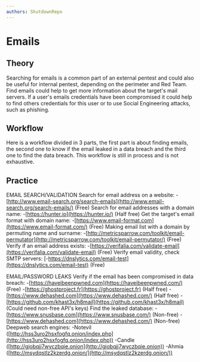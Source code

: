 ```yaml
---
authors: ShutdownRepo
---
```


# Emails

## Theory 

Searching for emails is a common part of an external pentest and could also be useful for internal pentest, depending on the perimeter and Red Team. 
Find emails could help to get more information about the target's mail servers. 
If a user's emails credentials have been compromised it could help to find others credentials for this user or to use Social Engineering attacks, such as phishing.

## Workflow 

Here is a workflow divided in 3 parts, the first part is about finding emails, the second one to know if the email leaked in a data breach and the third one to find the data breach. 
This workflow is still in process and is not exhaustive.

## Practice 

EMAIL SEARCH/VALIDATION 
Search for email address on a website: 
-[http://www.email-search.org/search-emails](http://www.email-search.org/search-emails/) (Free) 
Search for email addresses with a domain name: 
-[https://hunter.io](https://hunter.io/) (Half free) 
Get the target's email format with domain name: 
-[https://www.email-format.com](https://www.email-format.com/) (Free) 
Making email list with a domain by permuting name and surname: -[http://metricsparrow.com/toolkit/email-permutator](http://metricsparrow.com/toolkit/email-permutator/) (Free) 
Verify if an email address exists: 
-[https://verifalia.com/validate-email](https://verifalia.com/validate-email) (Free) 
Verify email validity, check SMTP servers: 
[-https://dnslytics.com/email-test](https://dnslytics.com/email-test) (Free)

EMAIL/PASSWORD LEAKS 
Verify if the email has been compromised in data breach: -[https://haveibeenpwned.com](https://haveibeenpwned.com/) (Free) 
-[https://ghostproject.fr](https://ghostproject.fr) (Half free) 
-[https://www.dehashed.com](https://www.dehashed.com/) (Half free) 
-[https://github.com/khast3x/h8mail](https://github.com/khast3x/h8mail) (Could need non-free API's keys) 
Find the leaked database: 
-[https://www.snusbase.com](https://www.snusbase.com/) (Non-free) 
-[https://www.dehashed.com](https://www.dehashed.com/) (Non-free) 
Deepweb search engines: 
-Notevil ([http://hss3uro2hsxfogfq.onion/index.php](http://hss3uro2hsxfogfq.onion/index.php)) 
-Candle ([http://gjobqjj7wyczbqie.onion](http://gjobqjj7wyczbqie.onion)) 
-Ahmia ([http://msydqstlz2kzerdg.onion/](http://msydqstlz2kzerdg.onion/))

